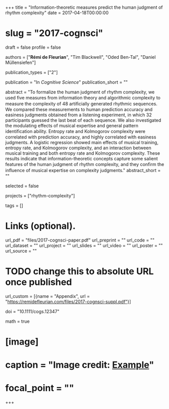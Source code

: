 +++
title = "Information-theoretic measures predict the human judgment of rhythm complexity"
date = 2017-04-18T00:00:00
# slug = "2017-cognsci"
draft = false
profile = false

authors = ["**Rémi de Fleurian**", "Tim Blackwell", "Oded Ben-Tal", "Daniel Müllensiefen"]

publication_types = ["2"]

publication = "In *Cognitive Science*"
publication_short = ""

abstract = "To formalize the human judgment of rhythm complexity, we used ﬁve measures from information theory and algorithmic complexity to measure the complexity of 48 artiﬁcially generated rhythmic sequences. We compared these measurements to human prediction accuracy and easiness judgments obtained from a listening experiment, in which 32 participants guessed the last beat of each sequence. We also investigated the modulating effects of musical expertise and general pattern identiﬁcation ability. Entropy rate and Kolmogorov complexity were correlated with prediction accuracy, and highly correlated with easiness judgments. A logistic regression showed main effects of musical training, entropy rate, and Kolmogorov complexity, and an interaction between musical training and both entropy rate and Kolmogorov complexity. These results indicate that information-theoretic concepts capture some salient features of the human judgment of rhythm complexity, and they conﬁrm the inﬂuence of musical expertise on complexity judgments."
abstract_short = ""

selected = false

projects = ["rhythm-complexity"]

tags = []

# Links (optional).
url_pdf = "files/2017-cognsci-paper.pdf"
url_preprint = ""
url_code = ""
url_dataset = ""
url_project = ""
url_slides = ""
url_video = ""
url_poster = ""
url_source = ""
# TODO change this to absolute URL once published
url_custom = [{name = "Appendix", url = "https://remidefleurian.com/files/2017-cognsci-suppl.pdf"}]

doi = "10.1111/cogs.12347"

math = true

# [image]
#   caption = "Image credit: [**Example**](https://example.org)"
#   focal_point = ""
+++